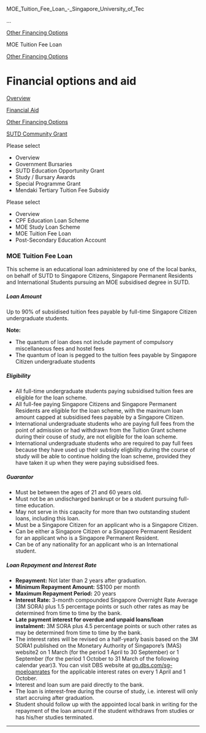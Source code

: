 MOE_Tuition_Fee_Loan_-_Singapore_University_of_Tec



…

 [Other Financing Options](/admissions/undergraduate/financing-options-and-aid/other-financing-options) 

MOE Tuition Fee Loan

[Other Financing Options](https://www.sutd.edu.sg/admissions/undergraduate/financing-options-and-aid/other-financing-options)

Financial options and aid
=========================

[Overview](/admissions/undergraduate/financing-options-and-aid/#tabs)

[Financial Aid](/admissions/undergraduate/financing-options-and-aid/financial-aid/#tabs)

[Other Financing Options](/admissions/undergraduate/financing-options-and-aid/other-financing-options/#tabs)

[SUTD Community Grant](/admissions/undergraduate/financing-options-and-aid/sutd-community-grant/#tabs)

Please select

* Overview
* Government Bursaries
* SUTD Education Opportunity Grant
* Study / Bursary Awards
* Special Programme Grant
* Mendaki Tertiary Tuition Fee Subsidy

Please select

* Overview
* CPF Education Loan Scheme
* MOE Study Loan Scheme
* MOE Tuition Fee Loan
* Post-Secondary Education Account

### MOE Tuition Fee Loan

This scheme is an educational loan administered by one of the local banks, on behalf of SUTD to Singapore Citizens, Singapore Permanent Residents and International Students pursuing an MOE subsidised degree in SUTD.

##### **Loan Amount**

Up to 90% of subsidised tuition fees payable by full-time Singapore Citizen undergraduate students.

**Note:**

* The quantum of loan does not include payment of compulsory miscellaneous fees and hostel fees
* The quantum of loan is pegged to the tuition fees payable by Singapore Citizen undergraduate students

##### **Eligibility**

* All full-time undergraduate students paying subsidised tuition fees are eligible for the loan scheme.
* All full-fee paying Singapore Citizens and Singapore Permanent Residents are eligible for the loan scheme, with the maximum loan amount capped at subsidised fees payable by a Singapore Citizen.
* International undergraduate students who are paying full fees from the point of admission or had withdrawn from the Tuition Grant scheme during their couse of study, are not eligible for the loan scheme.
* International undergraduate students who are required to pay full fees because they have used up their subsidy eligbility during the course of study will be able to continue holding the loan scheme, provided they have taken it up when they were paying subsidised fees.

##### **Guarantor**

* Must be between the ages of 21 and 60 years old.
* Must not be an undischarged bankrupt or be a student pursuing full-time education.
* May not serve in this capacity for more than two outstanding student loans, including this loan.
* Must be a Singapore Citizen for an applicant who is a Singapore Citizen.
* Can be either a Singapore Citizen or a Singapore Permanent Resident for an applicant who is a Singapore Permanent Resident.
* Can be of any nationality for an applicant who is an International student.

##### **Loan Repayment and Interest Rate​**

* **Repayment:** Not later than 2 years after graduation.
* **Minimum Repayment Amount:** S$100 per month
* **Maximum Repayment Period:** 20 years
* **Interest Rate:** 3-month compounded Singapore Overnight Rate Average (3M SORA) plus 1.5 percentage points or such other rates as may be determined from time to time by the bank.
* **Late payment interest for overdue and unpaid loans/loan instalment:** 3M SORA plus 4.5 percentage points or such other rates as may be determined from time to time by the bank.
* The interest rates will be revised on a half-yearly basis based on the 3M SORA1 published on the Monetary Authority of Singapore’s (MAS) website2 on 1 March (for the period 1 April to 30 September) or 1 September (for the period 1 October to 31 March of the following calendar year)3. You can visit DBS website at [go.dbs.com/sg-moeloanrates](https://www.dbs.com.sg/personal/loans/promotions/sg-moeloanrates.page) for the applicable interest rates on every 1 April and 1 October.
* Interest and loan sum are paid directly to the bank.
* The loan is interest-free during the course of study, i.e. interest will only start accruing after graduation.
* Student should follow up with the appointed local bank in writing for the repayment of the loan amount if the student withdraws from studies or has his/her studies terminated.

---

